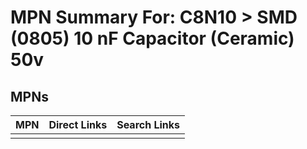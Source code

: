 



# MPN Summary For: C8N10 > SMD (0805) 10 nF Capacitor (Ceramic) 50v

## MPNs
  

|MPN|Direct Links|Search Links|
| :--- | :--- | :--- |
||||

